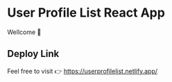 # User Profile List React App
Wellcome 🎉

## Deploy Link
Feel free to visit 👉 <a href="https://userprofilelist.netlify.app/" target="_blank">https://userprofilelist.netlify.app/</a>

